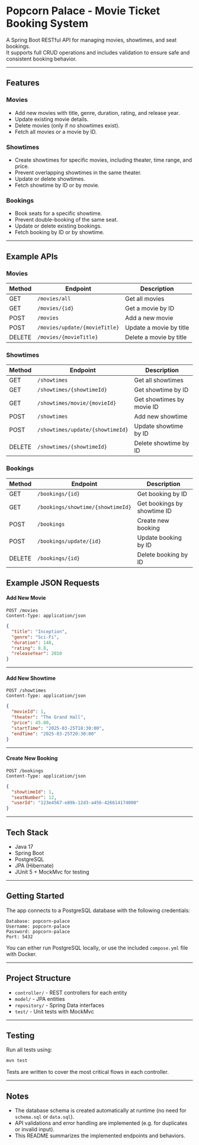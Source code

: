 # Popcorn Palace - Movie Ticket Booking System  

A Spring Boot RESTful API for managing movies, showtimes, and seat bookings.  
It supports full CRUD operations and includes validation to ensure safe and consistent booking behavior.

---

## Features

### Movies
- Add new movies with title, genre, duration, rating, and release year.
- Update existing movie details.
- Delete movies (only if no showtimes exist).
- Fetch all movies or a movie by ID.

### Showtimes
- Create showtimes for specific movies, including theater, time range, and price.
- Prevent overlapping showtimes in the same theater.
- Update or delete showtimes.
- Fetch showtime by ID or by movie.

### Bookings
- Book seats for a specific showtime.
- Prevent double-booking of the same seat.
- Update or delete existing bookings.
- Fetch booking by ID or by showtime.

---

## Example APIs

### Movies

| Method | Endpoint                           | Description                 |
|--------|------------------------------------|-----------------------------|
| GET    | `/movies/all`                      | Get all movies              |
| GET    | `/movies/{id}`                     | Get a movie by ID           |
| POST   | `/movies`                          | Add a new movie             |
| POST   | `/movies/update/{movieTitle}`      | Update a movie by title     |
| DELETE | `/movies/{movieTitle}`             | Delete a movie by title     |


### Showtimes

| Method | Endpoint                           | Description                 |
|--------|------------------------------------|-----------------------------|
| GET    | `/showtimes`                       | Get all showtimes           |
| GET    | `/showtimes/{showtimeId}`          | Get showtime by ID          |
| GET    | `/showtimes/movie/{movieId}`       | Get showtimes by movie ID   |
| POST   | `/showtimes`                       | Add new showtime            |
| POST   | `/showtimes/update/{showtimeId}`   | Update showtime by ID       |
| DELETE | `/showtimes/{showtimeId}`          | Delete showtime by ID       |

### Bookings

| Method | Endpoint                          | Description                  |
|--------|-----------------------------------|------------------------------|
| GET    | `/bookings/{id}`                  | Get booking by ID            |
| GET    | `/bookings/showtime/{showtimeId}` | Get bookings by showtime ID  |
| POST   | `/bookings`                       | Create new booking           |
| POST   | `/bookings/update/{id}`           | Update booking by ID         |
| DELETE | `/bookings/{id}`                  | Delete booking by ID         |


## Example JSON Requests

#### Add New Movie

```http
POST /movies
Content-Type: application/json
```

```json
{
  "title": "Inception",
  "genre": "Sci-Fi",
  "duration": 148,
  "rating": 8.8,
  "releaseYear": 2010
}
```

---

#### Add New Showtime

```http
POST /showtimes
Content-Type: application/json
```

```json
{
  "movieId": 1,
  "theater": "The Grand Hall",
  "price": 45.00,
  "startTime": "2025-03-25T18:30:00",
  "endTime": "2025-03-25T20:30:00"
}
```

---

#### Create New Booking

```http
POST /bookings
Content-Type: application/json
```

```json
{
  "showtimeId": 1,
  "seatNumber": 12,
  "userId": "123e4567-e89b-12d3-a456-426614174000"
}
```

---

## Tech Stack

- Java 17  
- Spring Boot  
- PostgreSQL  
- JPA (Hibernate)  
- JUnit 5 + MockMvc for testing

---

## Getting Started

The app connects to a PostgreSQL database with the following credentials:

```
Database: popcorn-palace  
Username: popcorn-palace  
Password: popcorn-palace  
Port: 5432
```

You can either run PostgreSQL locally, or use the included `compose.yml` file with Docker.

---

## Project Structure

- `controller/` - REST controllers for each entity  
- `model/` - JPA entities  
- `repository/` - Spring Data interfaces  
- `test/` - Unit tests with MockMvc

---

## Testing

Run all tests using:

```bash
mvn test
```

Tests are written to cover the most critical flows in each controller.

---

## Notes

- The database schema is created automatically at runtime (no need for `schema.sql` or `data.sql`).
- API validations and error handling are implemented (e.g. for duplicates or invalid input).
- This README summarizes the implemented endpoints and behaviors.
  
